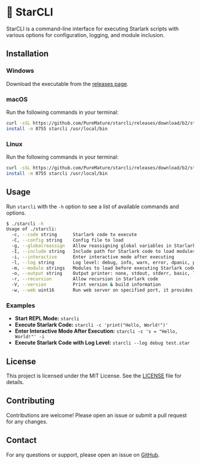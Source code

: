# :stars: StarCLI

StarCLI is a command-line interface for executing Starlark scripts with various options for configuration, logging, and module inclusion.

## Installation

### Windows

Download the executable from the [releases page](https://github.com/PureMature/starcli/releases/download/b2/starcli.exe).

### macOS

Run the following commands in your terminal:

```sh
curl -sSL https://github.com/PureMature/starcli/releases/download/b2/starcli.macos -o starcli
install -m 0755 starcli /usr/local/bin
```

### Linux

Run the following commands in your terminal:

```sh
curl -sSL https://github.com/PureMature/starcli/releases/download/b2/starcli.linux -o starcli
install -m 0755 starcli /usr/local/bin
```

## Usage

Run `starcli` with the `-h` option to see a list of available commands and options.

```bash
$ ./starcli -h
Usage of ./starcli:
  -c, --code string      Starlark code to execute
  -C, --config string    Config file to load
  -g, --globalreassign   Allow reassigning global variables in Starlark code
  -I, --include string   Include path for Starlark code to load modules from (default ".")
  -i, --interactive      Enter interactive mode after executing
  -l, --log string       Log level: debug, info, warn, error, dpanic, panic, fatal (default "info")
  -m, --module strings   Modules to load before executing Starlark code (default [atom,base64,csv,file,go_idiomatic,hashlib,http,json,log,math,path,random,re,runtime,string,struct,sys,time])
  -o, --output string    Output printer: none, stdout, stderr, basic, lineno, auto (default "auto")
  -r, --recursion        Allow recursion in Starlark code
  -V, --version          Print version & build information
  -w, --web uint16       Run web server on specified port, it provides request and response structs for Starlark code to use
```

### Examples

- **Start REPL Mode:** `starcli`
- **Execute Starlark Code:** `starcli -c 'print("Hello, World!")'`
- **Enter Interactive Mode After Execution:** `starcli -c 's = "Hello, World!"' -i`
- **Execute Starlark Code with Log Level:** `starcli --log debug test.star`

## License

This project is licensed under the MIT License. See the [LICENSE](LICENSE) file for details.

## Contributing

Contributions are welcome! Please open an issue or submit a pull request for any changes.

## Contact

For any questions or support, please open an issue on [GitHub](https://github.com/PureMature/starcli/issues).
